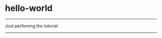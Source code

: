 # hello-world

----------------------------
Just perfoming the tutorial
****************************
